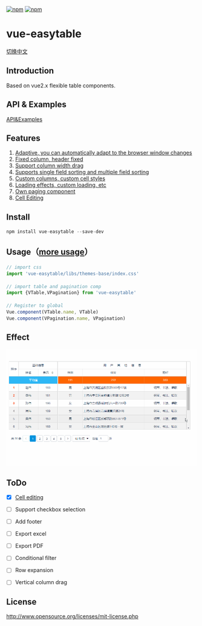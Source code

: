 [![npm](https://img.shields.io/npm/v/vue-easytable.svg)](https://www.npmjs.com/package/vue-easytable)
[![npm](https://img.shields.io/npm/l/vue-easytable.svg?maxAge=2592000)](http://www.opensource.org/licenses/mit-license.php)

# vue-easytable

[切换中文](https://github.com/huangshuwei/vue-easytable/blob/master/README-CN.md)


## Introduction
Based on vue2.x flexible table components.

## API & Examples
[API&Examples](http://doc.huangsw.com/vue-easytable/app.html#/table)

## Features
1. [Adaptive, you can automatically adapt to the browser window changes](http://doc.huangsw.com/vue-easytable/app.html#/table?anchor=table-simple-table-resize)
2. [Fixed column, header fixed](http://doc.huangsw.com/vue-easytable/app.html#/table?anchor=table-frozen-title-columns)  
3. [Support column width drag](http://doc.huangsw.com/vue-easytable/app.html#/table?anchor=table-basic-no-table-width)
4. [Supports single field sorting and multiple field sorting](http://doc.huangsw.com/vue-easytable/app.html#/table?anchor=table-sort-by-single-columns)
5. [Custom columns, custom cell styles](http://doc.huangsw.com/vue-easytable/app.html#/table?anchor=table-custom-columns)
6. [Loading effects, custom loading, etc](http://doc.huangsw.com/vue-easytable/app.html#/table?anchor=table-loading-and-error-content)
7. [Own paging component](http://doc.huangsw.com/vue-easytable/app.html#/pagination)
8. [Cell Editing](http://doc.huangsw.com/vue-easytable/app.html#/table?anchor=table-cell-edit)
   

## Install

```javascript
npm install vue-easytable --save-dev
```

## Usage（[more usage](http://doc.huangsw.com/vue-easytable/app.html)）


```javascript
// import css
import 'vue-easytable/libs/themes-base/index.css'

// import table and pagination comp
import {VTable,VPagination} from 'vue-easytable'

// Register to global
Vue.component(VTable.name, VTable)
Vue.component(VPagination.name, VPagination)
```

## Effect
![vue-easytable](./examples/images/vue-easytable.gif)

## ToDo

- [x] [Cell editing](https://github.com/huangshuwei/vue-easytable/releases/tag/1.2.1)
- [ ] Support checkbox selection  
- [ ] Add footer
- [ ] Export excel
- [ ] Export PDF
- [ ] Conditional filter
- [ ] Row expansion
- [ ] Vertical column drag


## License
http://www.opensource.org/licenses/mit-license.php





